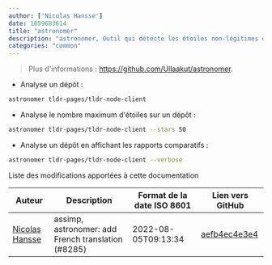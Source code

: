 ```yaml
---
author: ['Nicolas Hansse']
date: 1659683614
title: "astronomer"
description: "astronomer, Outil qui détecte les étoiles non-légitimes d'un robot sur les projets GitHub."
categories: "common"
---
```

> Plus d'informations : <https://github.com/Ullaakut/astronomer>.

- Analyse un dépôt :

```bash
astronomer tldr-pages/tldr-node-client
```

- Analyse le nombre maximum d'étoiles sur un dépôt :

```bash
astronomer tldr-pages/tldr-node-client --stars 50
```

- Analyse un dépôt en affichant les rapports comparatifs :

```bash
astronomer tldr-pages/tldr-node-client --verbose
```
Liste des modifications apportées à cette documentation


Auteur | Description | Format de la date ISO 8601 | Lien vers GitHub
------|-----|-----|-----
[Nicolas Hansse](mailto:nico.hansse@gmail.com) | assimp, astronomer: add French translation (#8285) | 2022-08-05T09:13:34 | [aefb4ec4e3e4](https://github.com/tldr-pages/tldr/commit/aefb4ec4e3e4d830688c5cee07eede2a490fd781)

